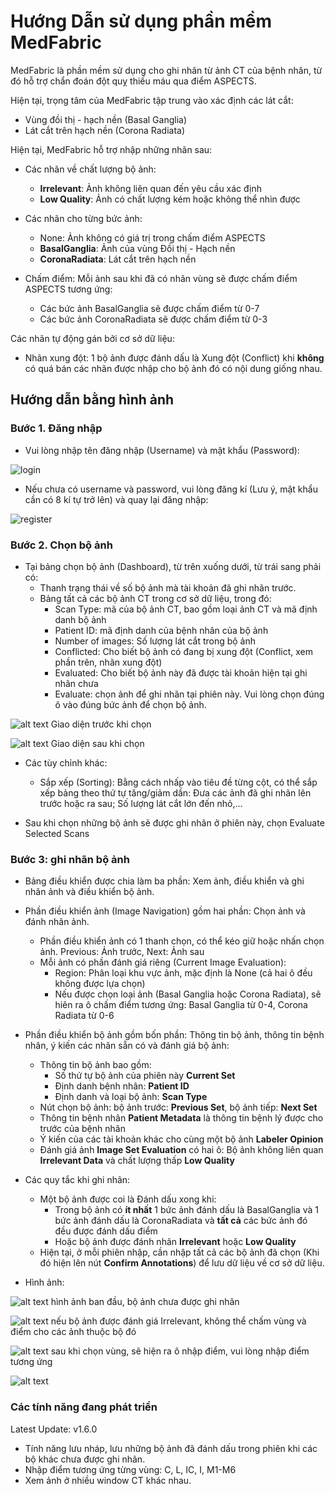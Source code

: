 # Hướng Dẫn sử dụng phần mềm MedFabric

MedFabric là phần mềm sử dụng cho ghi nhãn từ ảnh CT của bệnh nhân, từ đó hỗ trợ chẩn đoán đột quỵ thiếu máu qua điểm ASPECTS.

Hiện tại, trọng tâm của MedFabric tập trung vào xác định các lát cắt:

- Vùng đồi thị - hạch nền (Basal Ganglia)
- Lát cắt trên hạch nền (Corona Radiata)

Hiện tại, MedFabric hỗ trợ nhập những nhãn sau:

- Các nhãn về chất lượng bộ ảnh:
  - **Irrelevant**: Ảnh không liên quan đến yêu cầu xác định
  - **Low Quality**: Ảnh có chất lượng kém hoặc không thể nhìn được

- Các nhãn cho từng bức ảnh:
  - None: Ảnh không có giá trị trong chấm điểm ASPECTS
  - **BasalGanglia**: Ảnh của vùng Đồi thị - Hạch nền
  - **CoronaRadiata**: Lát cắt trên hạch nền

- Chấm điểm: Mỗi ảnh sau khi đã có nhãn vùng sẽ được chấm điểm ASPECTS tương ứng:
  - Các bức ảnh BasalGanglia sẽ được chấm điểm từ 0-7
  - Các bức ảnh CoronaRadiata sẽ được chấm điểm từ 0-3

Các nhãn tự động gán bởi cơ sở dữ liệu:

- Nhãn xung đột: 1 bộ ảnh được đánh dấu là Xung đột (Conflict) khi **không** có quá bán các nhãn được nhập cho bộ ảnh đó có nội dung giống nhau.

## Hướng dẫn bằng hình ảnh

### Bước 1. Đăng nhập

- Vui lòng nhập tên đăng nhập (Username) và mật khẩu (Password):

![login](images/image.png)

- Nếu chưa có username và password, vui lòng đăng kí (Lưu ý, mật khẩu cần có 8 kí tự trở lên) và quay lại đăng nhập:

![register](images/image-1.png)

### Bước 2. Chọn bộ ảnh

- Tại bảng chọn bộ ảnh (Dashboard), từ trên xuống dưới, từ trái sang phải có:
  - Thanh trạng thái về số bộ ảnh mà tài khoản đã ghi nhãn trước.
  - Bảng tất cả các bộ ảnh CT trong cơ sở dữ liệu, trong đó:
    - Scan Type: mã của bộ ảnh CT, bao gồm loại ảnh CT và mã định danh bộ ảnh
    - Patient ID: mã định danh của bệnh nhân của bộ ảnh
    - Number of images: Số lượng lát cắt trong bộ ảnh
    - Conflicted: Cho biết bộ ảnh có đang bị xung đột (Conflict, xem phần trên, nhãn xung đột)
    - Evaluated: Cho biết bộ ảnh này đã được tài khoản hiện tại ghi nhãn chưa
    - Evaluate: chọn ảnh để ghi nhãn tại phiên này. Vui lòng chọn đúng ô vào đúng bức ảnh để chọn bộ ảnh.

![alt text](images/image-2.png)
Giao diện trước khi chọn

![alt text](images/image-3.png)
Giao diện sau khi chọn

- Các tùy chỉnh khác:
  - Sắp xếp (Sorting): Bằng cách nhấp vào tiêu đề từng cột, có thể sắp xếp bảng theo thứ tự tăng/giảm dần: Đưa các ảnh đã ghi nhãn lên trước hoặc ra sau; Số lượng lát cắt lớn đến nhỏ,...

- Sau khi chọn những bộ ảnh sẽ được ghi nhãn ở phiên này, chọn Evaluate Selected Scans

### Bước 3: ghi nhãn bộ ảnh

- Bảng điều khiển được chia làm ba phần: Xem ảnh, điều khiển và ghi nhãn ảnh và điều khiển bộ ảnh.

- Phần điều khiển ảnh (Image Navigation) gồm hai phần: Chọn ảnh và đánh nhãn ảnh.
  - Phần điều khiển ảnh có 1 thanh chọn, có thể kéo giữ hoặc nhấn chọn ảnh. Previous: Ảnh trước, Next: Ảnh sau
  - Mỗi ảnh có phần đánh giá riêng (Current Image Evaluation):
    - Region: Phân loại khu vực ảnh, mặc định là None (cả hai ô đều không được lựa chọn)
    - Nếu được chọn loại ảnh (Basal Ganglia hoặc Corona Radiata), sẽ hiên ra ô chấm điểm tương ứng: Basal Ganglia từ 0-4, Corona Radiata từ 0-6

- Phần điều khiển bộ ảnh gồm bốn phần: Thông tin bộ ảnh, thông tin bệnh nhân, ý kiến các nhãn sẵn có và đánh giá bộ ảnh:
  - Thông tin bộ ảnh bao gồm:
    - Số thứ tự bộ ảnh của phiên này **Current Set**
    - Định danh bệnh nhân: **Patient ID**
    - Định danh và loại bộ ảnh: **Scan Type**
  - Nút chọn bộ ảnh: bộ ảnh trước: **Previous Set**, bộ ảnh tiếp: **Next Set**
  - Thông tin bệnh nhân **Patient Metadata** là thông tin bệnh lý được cho trước của bệnh nhân
  - Ý kiến của các tài khoản khác cho cùng một bộ ảnh **Labeler Opinion**
  - Đánh giá ảnh **Image Set Evaluation** có hai ô: Bộ ảnh không liên quan **Irrelevant Data** và chất lượng thấp **Low Quality**

- Các quy tắc khi ghi nhãn:
  - Một bộ ảnh được coi là Đánh dấu xong khi:
    - Trong bộ ảnh có **ít nhất** 1 bức ảnh đánh dấu là BasalGanglia và 1 bức ảnh đánh dấu là CoronaRadiata và **tất cả** các bức ảnh đó đều được đánh dấu điểm
    - Hoặc bộ ảnh được đánh nhãn **Irrelevant** hoặc **Low Quality**
  - Hiện tại, ở mỗi phiên nhập, cần nhập tất cả các bộ ảnh đã chọn (Khi đó hiện lên nút **Confirm Annotations**) để  lưu dữ liệu về cơ sở dữ liệu.

- Hình ảnh:

![alt text](images/image-4.png)
hình ảnh ban đầu, bộ ảnh chưa được ghi nhãn

![alt text](images/image-5.png)
nếu bộ ảnh được đánh giá Irrelevant, không thể chấm vùng và điểm cho các ảnh thuộc bộ đó

![alt text](images/image-6.png)
sau khi chọn vùng, sẽ hiện ra ô nhập điểm, vui lòng nhập điểm tương ứng

![alt text](images/image-7.png)

### Các tính năng đang phát triển

Latest Update: v1.6.0

- Tính năng lưu nháp, lưu những bộ ảnh đã đánh dấu trong phiên khi các bộ khác chưa được ghi nhãn.
- Nhập điểm tương ứng từng vùng: C, L, IC, I, M1-M6
- Xem ảnh ở nhiều window CT khác nhau.
